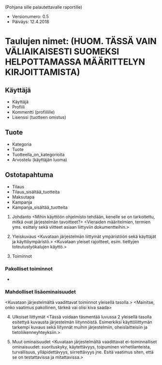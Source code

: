 <Projekti Gameplanet>
(Pohjana sille palautettavalle raportille)
<Leevi Kopakkala - K8292 | K8292@student.jamk.fi>
<Aku Lehtonen - K9264 | K9264@student.jamk.fi>

* Versionumero: 0.5
* Päiväys: 12.4.2018

# Taulujen nimet: (HUOM. TÄSSÄ VAIN VÄLIAIKAISESTI SUOMEKSI HELPOTTAMASSA MÄÄRITTELYN KIRJOITTAMISTA)

## Käyttäjä
* Käyttäjä
* Profiili
* Kommentti (profiilille)
* Lisenssi (tuotteen omistus)
  
## Tuote
* Kategoria
* Tuote
* Tuotteella_on_kategorioita
* Arvostelu (käyttäjän luoma)

## Ostotapahtuma
* Tilaus
* Tilaus_sisältää_tuotteita
* Maksutapa
* Kampanja
* Kampanja_sisältää_tuotteita

1. Johdanto
<Mihin käyttöön ohjelmisto tehdään, kenelle se on tarkoitettu, mitkä ovat järjestelmän tavoitteet?>
<Vieraiden määritelmien, termien yms. esittely sekä viitteet asiaan liittyviin dokumentteihin.>

2. Yleiskuvaus
<Kuvataan järjestelmän liittymät ympäristöön sekä käyttäjät ja käyttöympäristö.>
<Kuvataan yleiset rajoitteet, esim. tiettyjen toteutustyökalujen käyttö.>

3. Toiminnot

### Pakolliset toiminnot
* 

### Mahdolliset lisäominaisuudet

<Kuvataan järjestelmältä vaadittavat toiminnot yleisellä tasolla.>
<Mainitse, onko vaatimus pakollinen, tärkeä vai olisi kiva saada>

4. Ulkoiset liittymät
<Tässä voidaan täsmentää luvussa 2 yleisellä tasolla esitettyä kuvausta järjestelmän liitynnöistä. Esimerkiksi käyttöliittymän tarkempi kuvaus sekä liitynnät muihin järjestelmiin, oheislaitteisiin ja tietoliikenneyhteyksiin.>

5. Muut ominaisuudet
<Kuvataan järjestelmältä vaadittavat ei-toiminnalliset ominaisuudet: suorituskyky, käytettävyys, toipuminen virhetilanteista, turvallisuus, ylläpidettävyys, siirrettävyys jne. Esitä vaatimus siten, että se on testattavissa ja mitattavissa.>
